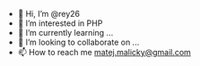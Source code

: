- 👋 Hi, I’m @rey26
- 👀 I’m interested in PHP
- 🌱 I’m currently learning ...
- 💞️ I’m looking to collaborate on ...
- 📫 How to reach me matej.malicky@gmail.com

<!---
rey26/rey26 is a ✨ special ✨ repository because its `README.md` (this file) appears on your GitHub profile.
You can click the Preview link to take a look at your changes.
--->
